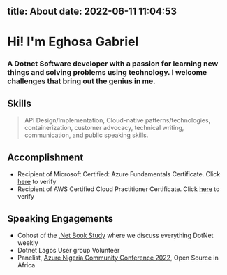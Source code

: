 title: About
date: 2022-06-11 11:04:53
---
# Hi! I'm Eghosa Gabriel 
### A Dotnet Software developer with a passion for learning new things and solving problems using technology. I welcome challenges that bring out the genius in me.

## Skills

> API Design/Implementation, Cloud-native patterns/technologies, containerization, customer advocacy, technical writing, communication, and public speaking skills.

## Accomplishment

- Recipient of Microsoft Certified: Azure Fundamentals Certificate. Click [here](https://www.credly.com/badges/2df0adf9-dc36-4b8f-bad6-58fa40aeebba?source=linked_in_profile) to verify
- Recipient of AWS Certified Cloud Practitioner Certificate. Click [here](https://www.credly.com/badges/6cee3167-af84-4614-b783-61b4aa6d6a12?source=linked_in_profile) to verify

## Speaking Engagements
- Cohost of the [.Net Book Study](https://www.youtube.com/watch?v=TmKTND9m8OI&list=PL1QoqKQg7_kZkZHg8oJJoACNeFonEzksB) where we discuss everything DotNet weekly
- Dotnet Lagos User group Volunteer
- Panelist, [Azure Nigeria Community Conference 2022](https://www.youtube.com/watch?v=X7Ilo6xQnBc), Open Source in Africa


<script async src="https://pagead2.googlesyndication.com/pagead/js/adsbygoogle.js?client=ca-pub-7334225597653931"
     crossorigin="anonymous"></script>
